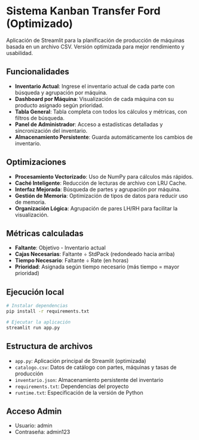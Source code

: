 # Sistema Kanban Transfer Ford (Optimizado)

Aplicación de Streamlit para la planificación de producción de máquinas basada en un archivo CSV. Versión optimizada para mejor rendimiento y usabilidad.

## Funcionalidades

- **Inventario Actual**: Ingrese el inventario actual de cada parte con búsqueda y agrupación por máquina.
- **Dashboard por Máquina**: Visualización de cada máquina con su producto asignado según prioridad.
- **Tabla General**: Tabla completa con todos los cálculos y métricas, con filtros de búsqueda.
- **Panel de Administrador**: Acceso a estadísticas detalladas y sincronización del inventario.
- **Almacenamiento Persistente**: Guarda automáticamente los cambios de inventario.

## Optimizaciones

- **Procesamiento Vectorizado**: Uso de NumPy para cálculos más rápidos.
- **Caché Inteligente**: Reducción de lecturas de archivo con LRU Cache.
- **Interfaz Mejorada**: Búsqueda de partes y agrupación por máquina.
- **Gestión de Memoria**: Optimización de tipos de datos para reducir uso de memoria.
- **Organización Lógica**: Agrupación de pares LH/RH para facilitar la visualización.

## Métricas calculadas

- **Faltante**: Objetivo - Inventario actual
- **Cajas Necesarias**: Faltante ÷ StdPack (redondeado hacia arriba)
- **Tiempo Necesario**: Faltante ÷ Rate (en horas)
- **Prioridad**: Asignada según tiempo necesario (más tiempo = mayor prioridad)

## Ejecución local

```bash
# Instalar dependencias
pip install -r requirements.txt

# Ejecutar la aplicación
streamlit run app.py
```

## Estructura de archivos

- `app.py`: Aplicación principal de Streamlit (optimizada)
- `catalogo.csv`: Datos de catálogo con partes, máquinas y tasas de producción
- `inventario.json`: Almacenamiento persistente del inventario
- `requirements.txt`: Dependencias del proyecto
- `runtime.txt`: Especificación de la versión de Python

## Acceso Admin

- Usuario: admin
- Contraseña: admin123
